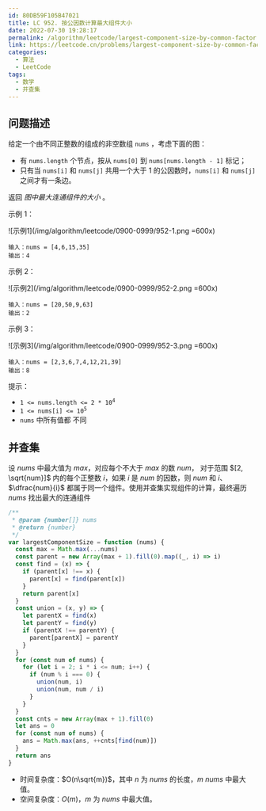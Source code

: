 ```yaml
---
id: 80DB59F105B47021
title: LC 952. 按公因数计算最大组件大小
date: 2022-07-30 19:28:17
permalink: /algorithm/leetcode/largest-component-size-by-common-factor
link: https://leetcode.cn/problems/largest-component-size-by-common-factor
categories:
  - 算法
  - LeetCode
tags:
  - 数学
  - 并查集
---
```


<Level :type='3'/>

## 问题描述

给定一个由不同正整数的组成的非空数组 `nums` ，考虑下面的图：

- 有 `nums.length` 个节点，按从 `nums[0]` 到 `nums[nums.length - 1]` 标记；
- 只有当 `nums[i]` 和 `nums[j]` 共用一个大于 1 的公因数时，`nums[i]` 和 `nums[j]` 之间才有一条边。

返回 _图中最大连通组件的大小_ 。

示例 1：

![示例1](/img/algorithm/leetcode/0900-0999/952-1.png =600x)

```text
输入：nums = [4,6,15,35]
输出：4
```

示例 2：

![示例2](/img/algorithm/leetcode/0900-0999/952-2.png =600x)

```text
输入：nums = [20,50,9,63]
输出：2
```

示例 3：

![示例3](/img/algorithm/leetcode/0900-0999/952-3.png =600x)

```text
输入：nums = [2,3,6,7,4,12,21,39]
输出：8
```

提示：

- <code>1 <= nums.length <= 2 \* 10<sup>4</sup></code>
- <code>1 <= nums[i] <= 10<sup>5</sup></code>
- `nums` 中所有值都 不同

## 并查集

设 $nums$ 中最大值为 $max$，对应每个不大于 $max$ 的数 $num$， 对于范围 $[2, \sqrt{num}]$ 内的每个正整数 $i$，如果 $i$ 是 $num$ 的因数，则 $num$ 和 $i$、$\dfrac{num}{i}$ 都属于同一个组件。使用并查集实现组件的计算，最终遍历 $nums$ 找出最大的连通组件

```javascript
/**
 * @param {number[]} nums
 * @return {number}
 */
var largestComponentSize = function (nums) {
  const max = Math.max(...nums)
  const parent = new Array(max + 1).fill(0).map((_, i) => i)
  const find = (x) => {
    if (parent[x] !== x) {
      parent[x] = find(parent[x])
    }
    return parent[x]
  }
  const union = (x, y) => {
    let parentX = find(x)
    let parentY = find(y)
    if (parentX !== parentY) {
      parent[parentX] = parentY
    }
  }
  for (const num of nums) {
    for (let i = 2; i * i <= num; i++) {
      if (num % i === 0) {
        union(num, i)
        union(num, num / i)
      }
    }
  }
  const cnts = new Array(max + 1).fill(0)
  let ans = 0
  for (const num of nums) {
    ans = Math.max(ans, ++cnts[find(num)])
  }
  return ans
}
```

- 时间复杂度：$O(n\sqrt{m})$，其中 $n$ 为 $nums$ 的长度，$m$ $nums$ 中最大值。
- 空间复杂度：$O(m)$，$m$ 为 $nums$ 中最大值。
